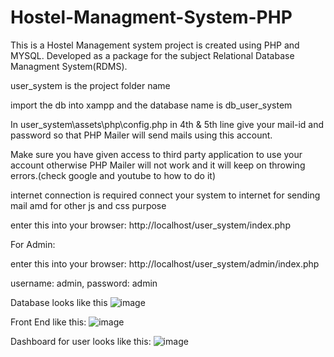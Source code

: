 # Hostel-Managment-System-PHP
This is a Hostel Management system project is created using PHP and MYSQL. Developed as a package for the subject Relational Database Managment System(RDMS).

user_system is the project folder name

import the db into xampp and the database name is db_user_system

In user_system\assets\php\config.php in 4th & 5th line give your mail-id and password so that PHP Mailer will send mails using this account.

Make sure you have given access to third party application to use your account otherwise PHP Mailer will not work and it will keep on throwing errors.(check google and youtube to how to do it)

internet connection is required connect your system to internet for sending mail amd for other js and css purpose

enter this into your browser: http://localhost/user_system/index.php


For Admin:

enter this into your browser: http://localhost/user_system/admin/index.php

username: admin, 
password: admin

Database looks like this
![image](https://user-images.githubusercontent.com/74084515/113920781-dd97c600-9802-11eb-9668-1c32b84b8ce4.png)

Front End like this:
![image](https://user-images.githubusercontent.com/74084515/113921647-de7d2780-9803-11eb-8a8e-6ce0d8ba48b1.png)


Dashboard for user looks like this:
![image](https://user-images.githubusercontent.com/74084515/113921530-bf7e9580-9803-11eb-8e59-4d66fdd5c6bb.png)

